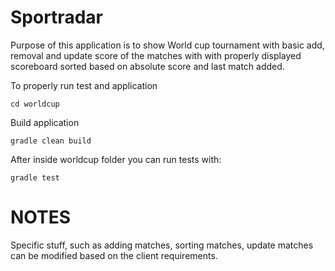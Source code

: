 # Sportradar

Purpose of this application is to show World cup tournament with basic add, removal and update score of the matches with
 with properly displayed scoreboard sorted based on absolute score and last match added.

To properly run test and application
```
cd worldcup
```
Build application
```
gradle clean build
```
After inside worldcup folder you can run tests with:

```
gradle test
```

# NOTES
Specific stuff, such as adding matches, sorting matches, update matches can be modified based on the client requirements.
